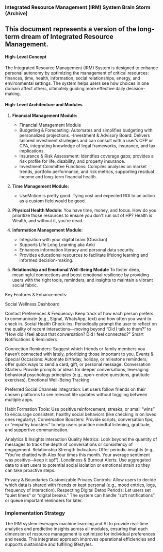### Integrated Resource Management (IRM) System Brain Storm (Archive)
## This document represents a version of the long-term dream of Integrated Resource Management.

#### High-Level Concept
The Integrated Resource Management (IRM) System is designed to enhance personal autonomy by optimizing the management of critical resources: finances, time, health, information, social relationships, energy, and environmental settings. The system helps users see how choices in one domain affect others, ultimately guiding more effective daily decision-making.

#### High-Level Architecture and Modules

1. **Financial Management Module:**
   - Financial Management Module
   - Budgeting & Forecasting: Automates and simplifies budgeting with personalized projections.
    -Investment & Advisory Board: Delivers tailored investment strategies and can consult with a user’s CFP or CPA, integrating knowledge of    legal frameworks, insurance, and tax implications.
   - Insurance & Risk Assessment: Identifies coverage gaps; provides a risk profile for life, disability, and property insurance.
   - Investment Committee Functions: Compiles analyses on market trends, portfolio performance, and risk metrics, supporting residual income    and long-term financial health.

2. **Time Management Module:**
   - UseMotion is pretty good. Tying cost and expected ROI to an action as a custom field would be good.

3. **Physical Health Module:**
You have time, money, and focus. How do you prioritize those resources to ensure you don't run out of HP? Health is Wealth, and without it, you're dead.

5. **Information Management Module:**
   - Integration with your digital brain (Obsidian)
   - Supports Life Long Learning aka Anki
   - Enhances information literacy and personal data security.
   - Provides educational resources to facilitate lifelong learning and informed decision-making.

7. **Relationship and Emotional Well-Being Module**
To foster deep, meaningful connections and boost emotional resilience by providing users with the right tools, reminders, and insights to maintain a vibrant social fabric.

Key Features & Enhancements:

Social Wellness Dashboard

Contact Preferences & Frequency: Keep track of how each person prefers to communicate (e.g., Signal, WhatsApp, text) and how often you want to check in.
Social Health Check-Ins: Periodically prompt the user to reflect on the quality of recent interactions—moving beyond “Did I talk to them?” to “How did I feel about that conversation? Did I feel connected?”
Smart Notifications & Reminders

Connection Reminders: Suggest which friends or family members you haven’t connected with lately, prioritizing those important to you.
Events & Special Occasions: Automate birthday, holiday, or milestone reminders; offer quick ways to send a card, gift, or personal message.
Conversation Starters: Provide prompts or ideas for deeper conversations, leveraging behavioral psychology principles (e.g., open-ended questions, gratitude exercises).
Emotional Well-Being Tracking

Preferred Social Channels Integration: Let users follow friends on their chosen platforms to see relevant life updates without toggling between multiple apps.

Habit Formation Tools: Use positive reinforcement, streaks, or small “wins” to encourage consistent, healthy social behaviors (like checking in on loved ones regularly).
Conversation Boosters: Provide scripts, conversation tips, or “empathy boosters” to help users practice mindful listening, gratitude, and supportive communication.

Analytics & Insights
Interaction Quality Metrics: Look beyond the quantity of messages to track the depth of conversations or consistency of engagement.
Relationship Strength Indicators: Offer periodic insights (e.g., “You’ve chatted with Alex four times this month. Your average sentiment was positive—keep it up!”).
Loneliness & Burnout Alerts: Use aggregated data to alert users to potential social isolation or emotional strain so they can take proactive steps.

Privacy & Boundaries
Customizable Privacy Controls: Allow users to decide which data is shared with friends or kept personal (e.g., mood entries, logs, frequency of interaction).
Respecting Digital Detox Periods: Let users set “quiet times” or “digital breaks.” The system can handle “soft notifications” or queue important reminders for later.

### Implementation Strategy
The IRM system leverages machine learning and AI to provide real-time analytics and predictive insights across all modules, ensuring that each dimension of resource management is optimized for individual preferences and needs. This integrated approach improves operational efficiencies and supports sustainable and fulfilling lifestyles.


